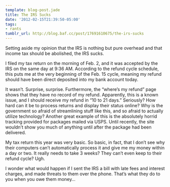 ```yaml
---
template: blog-post.jade
title: The IRS Sucks
date: '2012-02-15T21:39:50-05:00'
tags:
- rants
tumblr_url: http://blog.baf.cc/post/17691610675/the-irs-sucks
---
```

Setting aside my opinion that the IRS is nothing but pure overhead and that income tax should be abolished, the IRS sucks.

I filed my tax return on the morning of Feb. 2, and it was accepted by the IRS on the same day at 9:36 AM. According to the refund cycle schedule, this puts me at the very beginning of the Feb. 15 cycle, meaning my refund should have been direct deposited into my bank account today.

It wasn’t. Surprise, surprise. Furthermore, the “where’s my refund” page shows that they have no record of my refund. Apparently, this is a known issue, and I should receive my refund in “10 to 21 days.” Seriously? How hard can it be to process returns and display their status online? Why is the government so afraid of streamlining stuff like this, and so afraid to actually utilize technology? Another great example of this is the absolutely horrid tracking provided for packages mailed via USPS. Until recently, the site wouldn’t show you much of anything until after the package had been delivered.

My tax return this year was very basic. So basic, in fact, that I don’t see why their computers can’t automatically process it and give me my money within a day or two. It really needs to take 3 weeks? They can’t even keep to their refund cycle? Ugh.

I wonder what would happen if I sent the IRS a bill with late fees and interest charges, and made threats to them over the phone. That’s what they do to you when you owe them money…